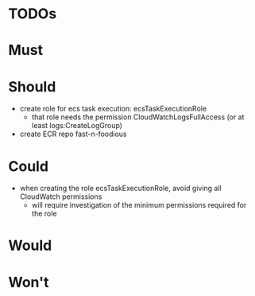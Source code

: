 # TODOs

# Must

# Should
* create role for ecs task execution: ecsTaskExecutionRole
  * that role needs the permission CloudWatchLogsFullAccess (or at least logs:CreateLogGroup) 
* create ECR repo fast-n-foodious

# Could
* when creating the role ecsTaskExecutionRole, avoid giving all CloudWatch permissions
  * will require investigation of the minimum permissions required for the role

# Would

# Won't
